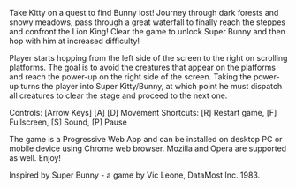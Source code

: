 Take Kitty on a quest to find Bunny lost! Journey through dark forests and snowy meadows, pass through a great waterfall to finally reach the steppes and confront the Lion King! Clear the game to unlock Super Bunny and then hop with him at increased difficulty!

Player starts hopping from the left side of the screen to the right on scrolling platforms. The goal is to avoid the creatures that appear on the platforms and reach the power-up on the right side of the screen. Taking the power-up turns the player into Super Kitty/Bunny, at which point he must dispatch all creatures to clear the stage and proceed to the next one.

Controls: [Arrow Keys] [A] [D] Movement
Shortcuts: [R] Restart game, [F] Fullscreen, [S] Sound, [P] Pause

The game is a Progressive Web App and can be installed on desktop PC or mobile device using Chrome web browser. Mozilla and Opera are supported as well. Enjoy!

Inspired by Super Bunny - a game by Vic Leone, DataMost Inc. 1983.